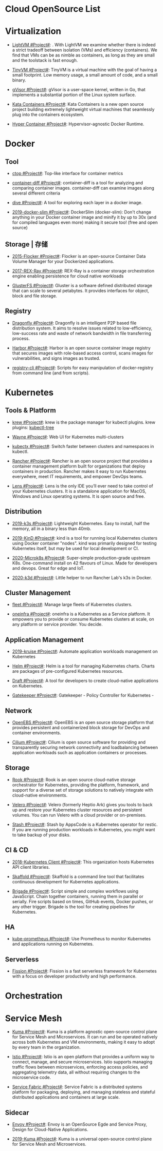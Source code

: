 # Cloud OpenSource List

# Virtualization

- [LightVM #Project#](http://cnp.neclab.eu/projects/lightvm/): . With LightVM we examine whether there is indeed a strict tradeoff between isolation (VMs) and efficiency (containers). We find that VMs can be as nimble as containers, as long as they are small and the toolstack is fast enough.

- [TinyVM #Project#](https://github.com/jakogut/tinyvm): TinyVM is a virtual machine with the goal of having a small footprint. Low memory usage, a small amount of code, and a small binary.

- [gVisor #Project#](https://github.com/google/gvisor): gVisor is a user-space kernel, written in Go, that implements a substantial portion of the Linux system surface.

- [Kata Containers #Project#](https://katacontainers.io/): Kata Containers is a new open source project building extremely lightweight virtual machines that seamlessly plug into the containers ecosystem.

- [Hyper Container #Project#](https://hypercontainer.io/): Hypervisor-agnostic Docker Runtime.

# Docker

## Tool

- [ctop #Project#](https://github.com/bcicen/ctop): Top-like interface for container metrics

- [container-diff #Project#](https://github.com/GoogleCloudPlatform/container-diff): container-diff is a tool for analyzing and comparing container images. container-diff can examine images along several different criteria

- [dive #Project#](https://github.com/wagoodman/dive): A tool for exploring each layer in a docker image.

- [2019-docker-slim #Project#](https://github.com/docker-slim/docker-slim): DockerSlim (docker-slim): Don't change anything in your Docker container image and minify it by up to 30x (and for compiled languages even more) making it secure too! (free and open source)

## Storage | 存储

- [2015-Flocker #Project#](https://github.com/ClusterHQ/flocker): Flocker is an open-source Container Data Volume Manager for your Dockerized applications.

- [2017-REX-Ray #Project#](https://github.com/thecodeteam/rexray): REX-Ray is a container storage orchestration engine enabling persistence for cloud native workloads

- [GlusterFS #Project#](https://github.com/gluster/glusterfs): Gluster is a software defined distributed storage that can scale to several petabytes. It provides interfaces for object, block and file storage.

## Registry

- [Dragonfly #Project#](https://github.com/alibaba/Dragonfly): Dragonfly is an intelligent P2P based file distribution system. It aims to resolve issues related to low-efficiency, low-success rate and waste of network bandwidth in file transferring process.

- [Harbor #Project#](https://goharbor.io/): Harbor is an open source container image registry that secures images with role-based access control, scans images for vulnerabilities, and signs images as trusted.

- [registry-cli #Project#](https://github.com/andrey-pohilko/registry-cli): Scripts for easy manipulation of docker-registry from command line (and from scripts).

# Kubernetes

## Tools & Platform

- [krew #Project#](https://github.com/GoogleContainerTools/krew): krew is the package manager for kubectl plugins. krew plugins: [kubectl-tree](https://github.com/ahmetb/kubectl-tree)

- [Wayne #Project#](https://github.com/Qihoo360/wayne): Web UI for Kubernetes multi-clusters

- [kubectx #Project#](https://github.com/ahmetb/kubectx): Switch faster between clusters and namespaces in kubectl.

- [Rancher #Project#](https://github.com/rancher/rancher): Rancher is an open source project that provides a container management platform built for organizations that deploy containers in production. Rancher makes it easy to run Kubernetes everywhere, meet IT requirements, and empower DevOps teams.

- [Lens #Project#](https://github.com/lensapp/lens): Lens is the only IDE you’ll ever need to take control of your Kubernetes clusters. It is a standalone application for MacOS, Windows and Linux operating systems. It is open source and free.

## Distribution

- [2019-k3s #Project#](https://github.com/rancher/k3s): Lightweight Kubernetes. Easy to install, half the memory, all in a binary less than 40mb.

- [2019-KinD #Project#](https://github.com/kubernetes-sigs/kind/): kind is a tool for running local Kubernetes clusters using Docker container "nodes". kind was primarily designed for testing Kubernetes itself, but may be used for local development or CI.

- [2020-Microk8s #Project#](https://microk8s.io/#get-started): Super-simple production-grade upstream K8s. One-command install on 42 flavours of Linux. Made for developers and devops. Great for edge and IoT.

- [2020-k3d #Project#](https://github.com/rancher/k3d/): Little helper to run Rancher Lab's k3s in Docker.

## Cluster Management

- [fleet #Project#](https://github.com/rancher/fleet): Manage large fleets of Kubernetes clusters.

- [oneinfra #Project#](https://github.com/oneinfra/oneinfra): oneinfra is a Kubernetes as a Service platform. It empowers you to provide or consume Kubernetes clusters at scale, on any platform or service provider. You decide.

## Application Management

- [2019-kruise #Project#](https://github.com/openkruise/kruise): Automate application workloads management on Kubernetes

- [Helm #Project#](https://github.com/kubernetes/helm): Helm is a tool for managing Kubernetes charts. Charts are packages of pre-configured Kubernetes resources.

- [Draft #Project#](https://github.com/Azure/draft): A tool for developers to create cloud-native applications on Kubernetes.

- [Gatekeeper #Project#](https://github.com/open-policy-agent/gatekeeper): Gatekeeper - Policy Controller for Kubernetes -

## Network

- [OpenEBS #Project#](https://www.openebs.io/): OpenEBS is an open source storage platform that provides persistent and containerized block storage for DevOps and container environments.

- [Cilium #Project#](https://github.com/cilium/cilium): Cilium is open source software for providing and transparently securing network connectivity and loadbalancing between application workloads such as application containers or processes.

## Storage

- [Rook #Project#](https://github.com/rook/rook): Rook is an open source cloud-native storage orchestrator for Kubernetes, providing the platform, framework, and support for a diverse set of storage solutions to natively integrate with cloud-native environments.

- [Velero #Project#](https://github.com/vmware-tanzu/velero): Velero (formerly Heptio Ark) gives you tools to back up and restore your Kubernetes cluster resources and persistent volumes. You can run Velero with a cloud provider or on-premises.

- [Stash #Project#](https://github.com/stashed/stash): Stash by AppsCode is a Kubernetes operator for restic. If you are running production workloads in Kubernetes, you might want to take backup of your disks.

## CI & CD

- [2018-Kubernetes Client #Project#](https://github.com/kubernetes-client): This organization hosts Kubernetes API client libraries.

- [Skaffold #Project#](https://github.com/GoogleCloudPlatform/skaffold): Skaffold is a command line tool that facilitates continuous development for Kubernetes applications.

- [Brigade #Project#](https://github.com/Azure/brigade): Script simple and complex workflows using JavaScript. Chain together containers, running them in parallel or serially. Fire scripts based on times, GitHub events, Docker pushes, or any other trigger. Brigade is the tool for creating pipelines for Kubernetes.

## HA

- [kube-prometheus #Project#](https://github.com/coreos/kube-prometheus): Use Prometheus to monitor Kubernetes and applications running on Kubernetes.

## Serverless

- [Fission #Project#](https://github.com/fission/fission): Fission is a fast serverless framework for Kubernetes with a focus on developer productivity and high performance.

# Orchestration

# Service Mesh

- [Kuma #Project#](https://kuma.io/docs/0.4.0/overview/what-is-kuma/): Kuma is a platform agnostic open-source control plane for Service Mesh and Microservices. It can run and be operated natively across both Kubernetes and VM environments, making it easy to adopt by every team in the organization.

- [Istio #Project#](https://istio.io/about/intro.html): Istio is an open platform that provides a uniform way to connect, manage, and secure microservices. Istio supports managing traffic flows between microservices, enforcing access policies, and aggregating telemetry data, all without requiring changes to the microservice code.

- [Service Fabric #Project#](https://github.com/Microsoft/service-fabric): Service Fabric is a distributed systems platform for packaging, deploying, and managing stateless and stateful distributed applications and containers at large scale.

## Sidecar

- [Envoy #Project#](https://www.envoyproxy.io/): Envoy is an OpenSource Egde and Service Proxy, Design for Cloud-Native Applications.

- [2019-Kuma #Project#](https://kuma.io/docs/0.1.0/#what-is-kuma): Kuma is a universal open-source control plane for Service Mesh and Microservices.
